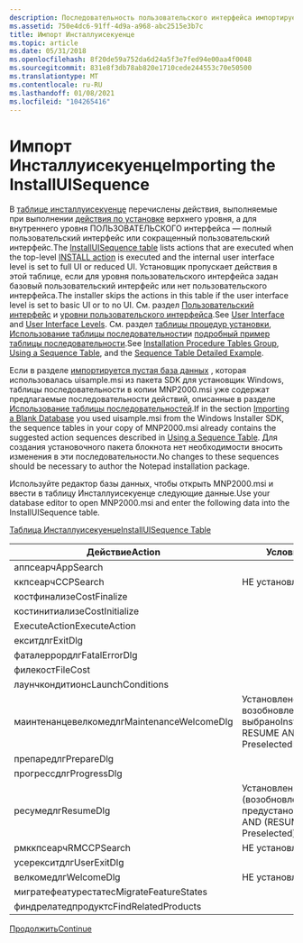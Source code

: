 ```yaml
---
description: Последовательность пользовательского интерфейса импортируется в образец базы данных.
ms.assetid: 750e4dc6-91ff-4d9a-a968-abc2515e3b7c
title: Импорт Инсталлуисекуенце
ms.topic: article
ms.date: 05/31/2018
ms.openlocfilehash: 8f20de59a752da6d24a5f3e7fed94e00aa4f0048
ms.sourcegitcommit: 831e8f3db78ab820e1710cede244553c70e50500
ms.translationtype: MT
ms.contentlocale: ru-RU
ms.lasthandoff: 01/08/2021
ms.locfileid: "104265416"
---
```

# <a name="importing-the-installuisequence"></a><span data-ttu-id="6ab89-103">Импорт Инсталлуисекуенце</span><span class="sxs-lookup"><span data-stu-id="6ab89-103">Importing the InstallUISequence</span></span>

<span data-ttu-id="6ab89-104">В [таблице инсталлуисекуенце](installuisequence-table.md) перечислены действия, выполняемые при выполнении [действия по установке](install-action.md) верхнего уровня, а для внутреннего уровня ПОЛЬЗОВАТЕЛЬСКОГО интерфейса — полный пользовательский интерфейс или сокращенный пользовательский интерфейс.</span><span class="sxs-lookup"><span data-stu-id="6ab89-104">The [InstallUISequence table](installuisequence-table.md) lists actions that are executed when the top-level [INSTALL action](install-action.md) is executed and the internal user interface level is set to full UI or reduced UI.</span></span> <span data-ttu-id="6ab89-105">Установщик пропускает действия в этой таблице, если для уровня пользовательского интерфейса задан базовый пользовательский интерфейс или нет пользовательского интерфейса.</span><span class="sxs-lookup"><span data-stu-id="6ab89-105">The installer skips the actions in this table if the user interface level is set to basic UI or to no UI.</span></span> <span data-ttu-id="6ab89-106">См. раздел [Пользовательский интерфейс](user-interface.md) и [уровни пользовательского интерфейса](user-interface-levels.md).</span><span class="sxs-lookup"><span data-stu-id="6ab89-106">See [User Interface](user-interface.md) and [User Interface Levels](user-interface-levels.md).</span></span> <span data-ttu-id="6ab89-107">См. раздел [таблицы процедур установки](installation-procedure-tables-group.md), [Использование таблицы последовательности](using-a-sequence-table.md)и [подробный пример таблицы последовательности](sequence-table-detailed-example.md).</span><span class="sxs-lookup"><span data-stu-id="6ab89-107">See [Installation Procedure Tables Group](installation-procedure-tables-group.md), [Using a Sequence Table](using-a-sequence-table.md), and the [Sequence Table Detailed Example](sequence-table-detailed-example.md).</span></span>

<span data-ttu-id="6ab89-108">Если в разделе [импортируется пустая база данных](importing-a-blank-database.md) , которая использовалась uisample.msi из пакета SDK для установщик Windows, таблицы последовательности в копии MNP2000.msi уже содержат предлагаемые последовательности действий, описанные в разделе [Использование таблицы последовательностей](using-a-sequence-table.md).</span><span class="sxs-lookup"><span data-stu-id="6ab89-108">If in the section [Importing a Blank Database](importing-a-blank-database.md) you used uisample.msi from the Windows Installer SDK, the sequence tables in your copy of MNP2000.msi already contains the suggested action sequences described in [Using a Sequence Table](using-a-sequence-table.md).</span></span> <span data-ttu-id="6ab89-109">Для создания установочного пакета блокнота нет необходимости вносить изменения в эти последовательности.</span><span class="sxs-lookup"><span data-stu-id="6ab89-109">No changes to these sequences should be necessary to author the Notepad installation package.</span></span>

<span data-ttu-id="6ab89-110">Используйте редактор базы данных, чтобы открыть MNP2000.msi и ввести в таблицу Инсталлуисекуенце следующие данные.</span><span class="sxs-lookup"><span data-stu-id="6ab89-110">Use your database editor to open MNP2000.msi and enter the following data into the InstallUISequence table.</span></span>

[<span data-ttu-id="6ab89-111">Таблица Инсталлуисекуенце</span><span class="sxs-lookup"><span data-stu-id="6ab89-111">InstallUISequence Table</span></span>](installuisequence-table.md)



| <span data-ttu-id="6ab89-112">Действие</span><span class="sxs-lookup"><span data-stu-id="6ab89-112">Action</span></span>                | <span data-ttu-id="6ab89-113">Условие</span><span class="sxs-lookup"><span data-stu-id="6ab89-113">Condition</span></span>                                    | <span data-ttu-id="6ab89-114">Последовательность</span><span class="sxs-lookup"><span data-stu-id="6ab89-114">Sequence</span></span> |
|-----------------------|----------------------------------------------|----------|
| <span data-ttu-id="6ab89-115">аппсеарч</span><span class="sxs-lookup"><span data-stu-id="6ab89-115">AppSearch</span></span>             |                                              | <span data-ttu-id="6ab89-116">400</span><span class="sxs-lookup"><span data-stu-id="6ab89-116">400</span></span>      |
| <span data-ttu-id="6ab89-117">ккпсеарч</span><span class="sxs-lookup"><span data-stu-id="6ab89-117">CCPSearch</span></span>             | <span data-ttu-id="6ab89-118">НЕ установлено</span><span class="sxs-lookup"><span data-stu-id="6ab89-118">NOT Installed</span></span>                                | <span data-ttu-id="6ab89-119">500</span><span class="sxs-lookup"><span data-stu-id="6ab89-119">500</span></span>      |
| <span data-ttu-id="6ab89-120">костфинализе</span><span class="sxs-lookup"><span data-stu-id="6ab89-120">CostFinalize</span></span>          |                                              | <span data-ttu-id="6ab89-121">1000</span><span class="sxs-lookup"><span data-stu-id="6ab89-121">1000</span></span>     |
| <span data-ttu-id="6ab89-122">костинитиализе</span><span class="sxs-lookup"><span data-stu-id="6ab89-122">CostInitialize</span></span>        |                                              | <span data-ttu-id="6ab89-123">800</span><span class="sxs-lookup"><span data-stu-id="6ab89-123">800</span></span>      |
| <span data-ttu-id="6ab89-124">ExecuteAction</span><span class="sxs-lookup"><span data-stu-id="6ab89-124">ExecuteAction</span></span>         |                                              | <span data-ttu-id="6ab89-125">1300</span><span class="sxs-lookup"><span data-stu-id="6ab89-125">1300</span></span>     |
| <span data-ttu-id="6ab89-126">екситдлг</span><span class="sxs-lookup"><span data-stu-id="6ab89-126">ExitDlg</span></span>               |                                              | <span data-ttu-id="6ab89-127">-1</span><span class="sxs-lookup"><span data-stu-id="6ab89-127">-1</span></span>       |
| <span data-ttu-id="6ab89-128">фаталеррордлг</span><span class="sxs-lookup"><span data-stu-id="6ab89-128">FatalErrorDlg</span></span>         |                                              | <span data-ttu-id="6ab89-129">–3</span><span class="sxs-lookup"><span data-stu-id="6ab89-129">-3</span></span>       |
| <span data-ttu-id="6ab89-130">филекост</span><span class="sxs-lookup"><span data-stu-id="6ab89-130">FileCost</span></span>              |                                              | <span data-ttu-id="6ab89-131">900</span><span class="sxs-lookup"><span data-stu-id="6ab89-131">900</span></span>      |
| <span data-ttu-id="6ab89-132">лаунчкондитионс</span><span class="sxs-lookup"><span data-stu-id="6ab89-132">LaunchConditions</span></span>      |                                              | <span data-ttu-id="6ab89-133">100</span><span class="sxs-lookup"><span data-stu-id="6ab89-133">100</span></span>      |
| <span data-ttu-id="6ab89-134">маинтенанцевелкомедлг</span><span class="sxs-lookup"><span data-stu-id="6ab89-134">MaintenanceWelcomeDlg</span></span> | <span data-ttu-id="6ab89-135">Установлено, не возобновлено и не выбрано</span><span class="sxs-lookup"><span data-stu-id="6ab89-135">Installed AND NOT RESUME AND NOT Preselected</span></span> | <span data-ttu-id="6ab89-136">1250</span><span class="sxs-lookup"><span data-stu-id="6ab89-136">1250</span></span>     |
| <span data-ttu-id="6ab89-137">препаредлг</span><span class="sxs-lookup"><span data-stu-id="6ab89-137">PrepareDlg</span></span>            |                                              | <span data-ttu-id="6ab89-138">140</span><span class="sxs-lookup"><span data-stu-id="6ab89-138">140</span></span>      |
| <span data-ttu-id="6ab89-139">прогрессдлг</span><span class="sxs-lookup"><span data-stu-id="6ab89-139">ProgressDlg</span></span>           |                                              | <span data-ttu-id="6ab89-140">1280</span><span class="sxs-lookup"><span data-stu-id="6ab89-140">1280</span></span>     |
| <span data-ttu-id="6ab89-141">ресумедлг</span><span class="sxs-lookup"><span data-stu-id="6ab89-141">ResumeDlg</span></span>             | <span data-ttu-id="6ab89-142">Установленные и (возобновление или предустановленный)</span><span class="sxs-lookup"><span data-stu-id="6ab89-142">Installed AND (RESUME OR Preselected)</span></span>        | <span data-ttu-id="6ab89-143">1240</span><span class="sxs-lookup"><span data-stu-id="6ab89-143">1240</span></span>     |
| <span data-ttu-id="6ab89-144">рмккпсеарч</span><span class="sxs-lookup"><span data-stu-id="6ab89-144">RMCCPSearch</span></span>           | <span data-ttu-id="6ab89-145">НЕ установлено</span><span class="sxs-lookup"><span data-stu-id="6ab89-145">NOT Installed</span></span>                                | <span data-ttu-id="6ab89-146">600</span><span class="sxs-lookup"><span data-stu-id="6ab89-146">600</span></span>      |
| <span data-ttu-id="6ab89-147">усерекситдлг</span><span class="sxs-lookup"><span data-stu-id="6ab89-147">UserExitDlg</span></span>           |                                              | <span data-ttu-id="6ab89-148">-2</span><span class="sxs-lookup"><span data-stu-id="6ab89-148">-2</span></span>       |
| <span data-ttu-id="6ab89-149">велкомедлг</span><span class="sxs-lookup"><span data-stu-id="6ab89-149">WelcomeDlg</span></span>            | <span data-ttu-id="6ab89-150">НЕ установлено</span><span class="sxs-lookup"><span data-stu-id="6ab89-150">NOT Installed</span></span>                                | <span data-ttu-id="6ab89-151">1230</span><span class="sxs-lookup"><span data-stu-id="6ab89-151">1230</span></span>     |
| <span data-ttu-id="6ab89-152">мигратефеатурестатес</span><span class="sxs-lookup"><span data-stu-id="6ab89-152">MigrateFeatureStates</span></span>  |                                              | <span data-ttu-id="6ab89-153">1200</span><span class="sxs-lookup"><span data-stu-id="6ab89-153">1200</span></span>     |
| <span data-ttu-id="6ab89-154">финдрелатедпродуктс</span><span class="sxs-lookup"><span data-stu-id="6ab89-154">FindRelatedProducts</span></span>   |                                              | <span data-ttu-id="6ab89-155">200</span><span class="sxs-lookup"><span data-stu-id="6ab89-155">200</span></span>      |



 

[<span data-ttu-id="6ab89-156">Продолжить</span><span class="sxs-lookup"><span data-stu-id="6ab89-156">Continue</span></span>](importing-the-adminexecutesequence.md)

 

 



